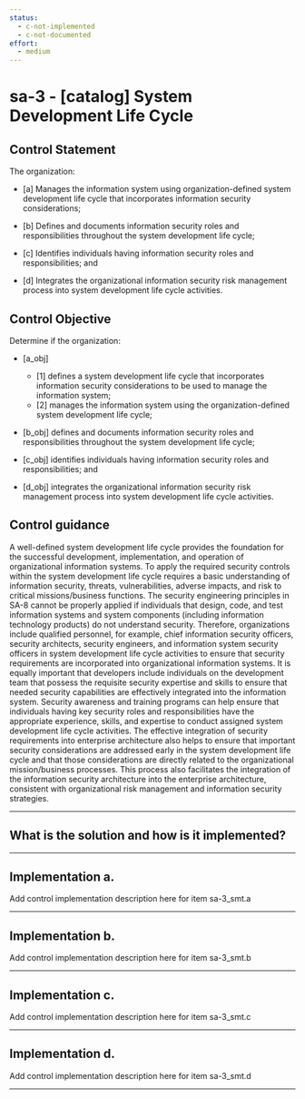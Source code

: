 ```yaml
---
status:
  - c-not-implemented
  - c-not-documented
effort:
  - medium
---
```


# sa-3 - \[catalog\] System Development Life Cycle

## Control Statement

The organization:

- \[a\] Manages the information system using organization-defined system development life cycle that incorporates information security considerations;

- \[b\] Defines and documents information security roles and responsibilities throughout the system development life cycle;

- \[c\] Identifies individuals having information security roles and responsibilities; and

- \[d\] Integrates the organizational information security risk management process into system development life cycle activities.

## Control Objective

Determine if the organization:

- \[a_obj\]

  - \[1\] defines a system development life cycle that incorporates information security considerations to be used to manage the information system;
  - \[2\] manages the information system using the organization-defined system development life cycle;

- \[b_obj\] defines and documents information security roles and responsibilities throughout the system development life cycle;

- \[c_obj\] identifies individuals having information security roles and responsibilities; and

- \[d_obj\] integrates the organizational information security risk management process into system development life cycle activities.

## Control guidance

A well-defined system development life cycle provides the foundation for the successful development, implementation, and operation of organizational information systems. To apply the required security controls within the system development life cycle requires a basic understanding of information security, threats, vulnerabilities, adverse impacts, and risk to critical missions/business functions. The security engineering principles in SA-8 cannot be properly applied if individuals that design, code, and test information systems and system components (including information technology products) do not understand security. Therefore, organizations include qualified personnel, for example, chief information security officers, security architects, security engineers, and information system security officers in system development life cycle activities to ensure that security requirements are incorporated into organizational information systems. It is equally important that developers include individuals on the development team that possess the requisite security expertise and skills to ensure that needed security capabilities are effectively integrated into the information system. Security awareness and training programs can help ensure that individuals having key security roles and responsibilities have the appropriate experience, skills, and expertise to conduct assigned system development life cycle activities. The effective integration of security requirements into enterprise architecture also helps to ensure that important security considerations are addressed early in the system development life cycle and that those considerations are directly related to the organizational mission/business processes. This process also facilitates the integration of the information security architecture into the enterprise architecture, consistent with organizational risk management and information security strategies.

______________________________________________________________________

## What is the solution and how is it implemented?

<!-- Please leave this section blank and enter implementation details in the parts below. -->

______________________________________________________________________

## Implementation a.

Add control implementation description here for item sa-3_smt.a

______________________________________________________________________

## Implementation b.

Add control implementation description here for item sa-3_smt.b

______________________________________________________________________

## Implementation c.

Add control implementation description here for item sa-3_smt.c

______________________________________________________________________

## Implementation d.

Add control implementation description here for item sa-3_smt.d

______________________________________________________________________
